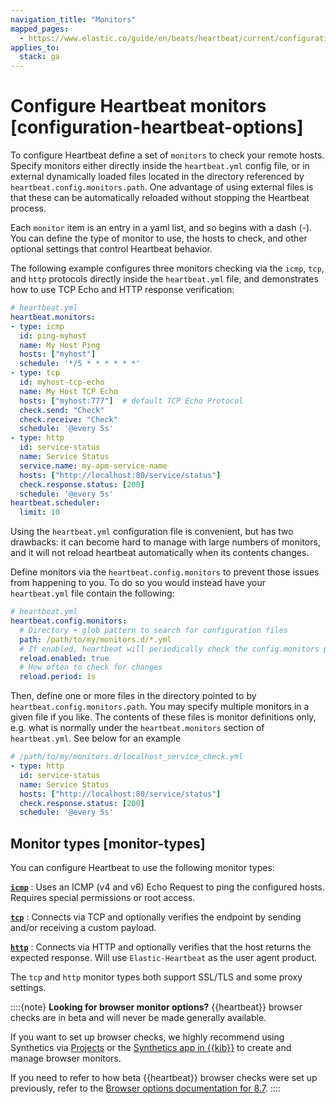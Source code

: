 ```yaml
---
navigation_title: "Monitors"
mapped_pages:
  - https://www.elastic.co/guide/en/beats/heartbeat/current/configuration-heartbeat-options.html
applies_to:
  stack: ga
---
```


# Configure Heartbeat monitors [configuration-heartbeat-options]


To configure Heartbeat define a set of `monitors` to check your remote hosts. Specify monitors either directly inside the `heartbeat.yml` config file, or in external dynamically loaded files located in the directory referenced by `heartbeat.config.monitors.path`. One advantage of using external files is that these can be automatically reloaded without stopping the Heartbeat process.

Each `monitor` item is an entry in a yaml list, and so begins with a dash (-). You can define the type of monitor to use, the hosts to check, and other optional settings that control Heartbeat behavior.

The following example configures three monitors checking via the `icmp`, `tcp`, and `http` protocols directly inside the `heartbeat.yml` file, and demonstrates how to use TCP Echo and HTTP response verification:

```yaml
# heartbeat.yml
heartbeat.monitors:
- type: icmp
  id: ping-myhost
  name: My Host Ping
  hosts: ["myhost"]
  schedule: '*/5 * * * * * *'
- type: tcp
  id: myhost-tcp-echo
  name: My Host TCP Echo
  hosts: ["myhost:777"]  # default TCP Echo Protocol
  check.send: "Check"
  check.receive: "Check"
  schedule: '@every 5s'
- type: http
  id: service-status
  name: Service Status
  service.name: my-apm-service-name
  hosts: ["http://localhost:80/service/status"]
  check.response.status: [200]
  schedule: '@every 5s'
heartbeat.scheduler:
  limit: 10
```

Using the `heartbeat.yml` configuration file is convenient, but has two drawbacks: it can become hard to manage with large numbers of monitors, and it will not reload heartbeat automatically when its contents changes.

Define monitors via the `heartbeat.config.monitors` to prevent those issues from happening to you. To do so you would instead have your `heartbeat.yml` file contain the following:

```yaml
# heartbeat.yml
heartbeat.config.monitors:
  # Directory + glob pattern to search for configuration files
  path: /path/to/my/monitors.d/*.yml
  # If enabled, heartbeat will periodically check the config.monitors path for changes
  reload.enabled: true
  # How often to check for changes
  reload.period: 1s
```

Then, define one or more files in the directory pointed to by `heartbeat.config.monitors.path`. You may specify multiple monitors in a given file if you like. The contents of these files is monitor definitions only, e.g. what is normally under the `heartbeat.monitors` section of `heartbeat.yml`. See below for an example

```yaml
# /path/to/my/monitors.d/localhost_service_check.yml
- type: http
  id: service-status
  name: Service Status
  hosts: ["http://localhost:80/service/status"]
  check.response.status: [200]
  schedule: '@every 5s'
```


## Monitor types [monitor-types]

You can configure Heartbeat to use the following monitor types:

**[`icmp`](/reference/heartbeat/monitor-icmp-options.md)**
:   Uses an ICMP (v4 and v6) Echo Request to ping the configured hosts. Requires special permissions or root access.

**[`tcp`](/reference/heartbeat/monitor-tcp-options.md)**
:   Connects via TCP and optionally verifies the endpoint by sending and/or receiving a custom payload.

**[`http`](/reference/heartbeat/monitor-http-options.md)**
:   Connects via HTTP and optionally verifies that the host returns the expected response. Will use `Elastic-Heartbeat` as the user agent product.

The `tcp` and `http` monitor types both support SSL/TLS and some proxy settings.

::::{note}
**Looking for browser monitor options?**  {{heartbeat}} browser checks are in beta and will never be made generally available.

If you want to set up browser checks, we highly recommend using Synthetics via [Projects](docs-content://solutions/observability/synthetics/create-monitors-with-projects.md) or the [Synthetics app in {{kib}}](docs-content://solutions/observability/synthetics/create-monitors-ui.md) to create and manage browser monitors.

If you need to refer to how beta {{heartbeat}} browser checks were set up previously, refer to the [Browser options documentation for 8.7](https://www.elastic.co/guide/en/beats/heartbeat/8.7/monitor-browser-options.html).
::::






